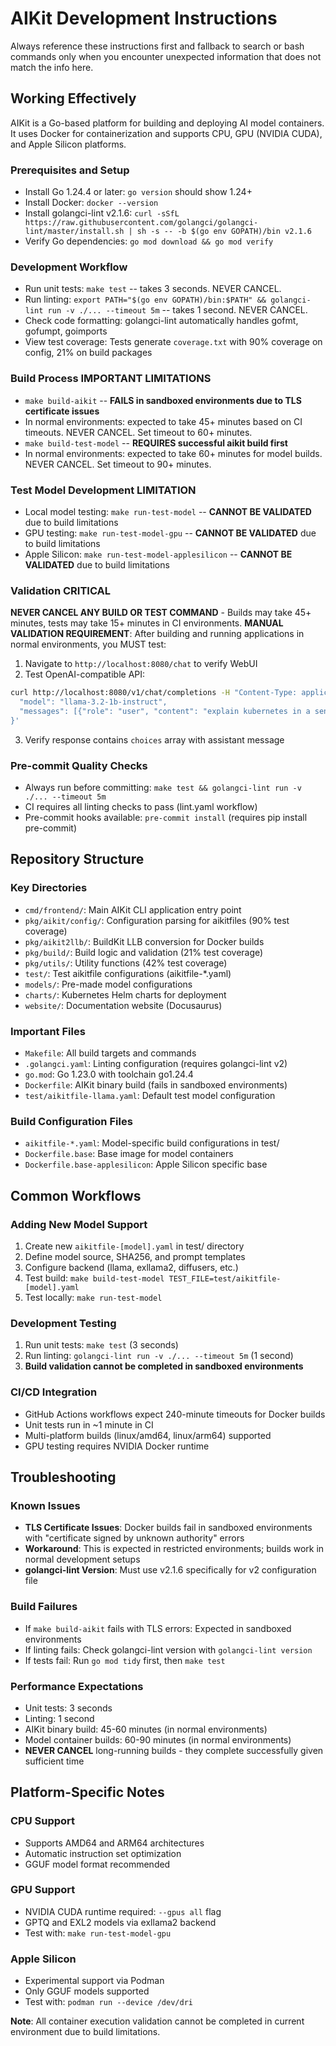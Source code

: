 # AIKit Development Instructions

Always reference these instructions first and fallback to search or bash commands only when you encounter unexpected information that does not match the info here.

## Working Effectively

AIKit is a Go-based platform for building and deploying AI model containers. It uses Docker for containerization and supports CPU, GPU (NVIDIA CUDA), and Apple Silicon platforms.

### Prerequisites and Setup
- Install Go 1.24.4 or later: `go version` should show 1.24+
- Install Docker: `docker --version`
- Install golangci-lint v2.1.6: `curl -sSfL https://raw.githubusercontent.com/golangci/golangci-lint/master/install.sh | sh -s -- -b $(go env GOPATH)/bin v2.1.6`
- Verify Go dependencies: `go mod download && go mod verify`

### Development Workflow
- Run unit tests: `make test` -- takes 3 seconds. NEVER CANCEL.
- Run linting: `export PATH="$(go env GOPATH)/bin:$PATH" && golangci-lint run -v ./... --timeout 5m` -- takes 1 second. NEVER CANCEL.
- Check code formatting: golangci-lint automatically handles gofmt, gofumpt, goimports
- View test coverage: Tests generate `coverage.txt` with 90% coverage on config, 21% on build packages

### Build Process **IMPORTANT LIMITATIONS**
- `make build-aikit` -- **FAILS in sandboxed environments due to TLS certificate issues**
- In normal environments: expected to take 45+ minutes based on CI timeouts. NEVER CANCEL. Set timeout to 60+ minutes.
- `make build-test-model` -- **REQUIRES successful aikit build first**
- In normal environments: expected to take 60+ minutes for model builds. NEVER CANCEL. Set timeout to 90+ minutes.

### Test Model Development **LIMITATION**
- Local model testing: `make run-test-model` -- **CANNOT BE VALIDATED** due to build limitations
- GPU testing: `make run-test-model-gpu` -- **CANNOT BE VALIDATED** due to build limitations
- Apple Silicon: `make run-test-model-applesilicon` -- **CANNOT BE VALIDATED** due to build limitations

### Validation **CRITICAL**
**NEVER CANCEL ANY BUILD OR TEST COMMAND** - Builds may take 45+ minutes, tests may take 15+ minutes in CI environments.
**MANUAL VALIDATION REQUIREMENT**: After building and running applications in normal environments, you MUST test:
1. Navigate to `http://localhost:8080/chat` to verify WebUI
2. Test OpenAI-compatible API:
```bash
curl http://localhost:8080/v1/chat/completions -H "Content-Type: application/json" -d '{
  "model": "llama-3.2-1b-instruct",
  "messages": [{"role": "user", "content": "explain kubernetes in a sentence"}]
}'
```
3. Verify response contains `choices` array with assistant message

### Pre-commit Quality Checks
- Always run before committing: `make test && golangci-lint run -v ./... --timeout 5m`
- CI requires all linting checks to pass (lint.yaml workflow)
- Pre-commit hooks available: `pre-commit install` (requires pip install pre-commit)

## Repository Structure

### Key Directories
- `cmd/frontend/`: Main AIKit CLI application entry point
- `pkg/aikit/config/`: Configuration parsing for aikitfiles (90% test coverage)
- `pkg/aikit2llb/`: BuildKit LLB conversion for Docker builds
- `pkg/build/`: Build logic and validation (21% test coverage)
- `pkg/utils/`: Utility functions (42% test coverage)
- `test/`: Test aikitfile configurations (aikitfile-*.yaml)
- `models/`: Pre-made model configurations
- `charts/`: Kubernetes Helm charts for deployment
- `website/`: Documentation website (Docusaurus)

### Important Files
- `Makefile`: All build targets and commands
- `.golangci.yaml`: Linting configuration (requires golangci-lint v2)
- `go.mod`: Go 1.23.0 with toolchain go1.24.4
- `Dockerfile`: AIKit binary build (fails in sandboxed environments)
- `test/aikitfile-llama.yaml`: Default test model configuration

### Build Configuration Files
- `aikitfile-*.yaml`: Model-specific build configurations in test/
- `Dockerfile.base`: Base image for model containers
- `Dockerfile.base-applesilicon`: Apple Silicon specific base

## Common Workflows

### Adding New Model Support
1. Create new `aikitfile-[model].yaml` in test/ directory
2. Define model source, SHA256, and prompt templates
3. Configure backend (llama, exllama2, diffusers, etc.)
4. Test build: `make build-test-model TEST_FILE=test/aikitfile-[model].yaml`
5. Test locally: `make run-test-model`

### Development Testing
1. Run unit tests: `make test` (3 seconds)
2. Run linting: `golangci-lint run -v ./... --timeout 5m` (1 second)
3. **Build validation cannot be completed in sandboxed environments**

### CI/CD Integration
- GitHub Actions workflows expect 240-minute timeouts for Docker builds
- Unit tests run in ~1 minute in CI
- Multi-platform builds (linux/amd64, linux/arm64) supported
- GPU testing requires NVIDIA Docker runtime

## Troubleshooting

### Known Issues
- **TLS Certificate Issues**: Docker builds fail in sandboxed environments with "certificate signed by unknown authority" errors
- **Workaround**: This is expected in restricted environments; builds work in normal development setups
- **golangci-lint Version**: Must use v2.1.6 specifically for v2 configuration file

### Build Failures
- If `make build-aikit` fails with TLS errors: Expected in sandboxed environments
- If linting fails: Check golangci-lint version with `golangci-lint version`
- If tests fail: Run `go mod tidy` first, then `make test`

### Performance Expectations
- Unit tests: 3 seconds
- Linting: 1 second
- AIKit binary build: 45-60 minutes (in normal environments)
- Model container builds: 60-90 minutes (in normal environments)
- **NEVER CANCEL** long-running builds - they complete successfully given sufficient time

## Platform-Specific Notes

### CPU Support
- Supports AMD64 and ARM64 architectures
- Automatic instruction set optimization
- GGUF model format recommended

### GPU Support
- NVIDIA CUDA runtime required: `--gpus all` flag
- GPTQ and EXL2 models via exllama2 backend
- Test with: `make run-test-model-gpu`

### Apple Silicon
- Experimental support via Podman
- Only GGUF models supported
- Test with: `podman run --device /dev/dri`

**Note**: All container execution validation cannot be completed in current environment due to build limitations.
